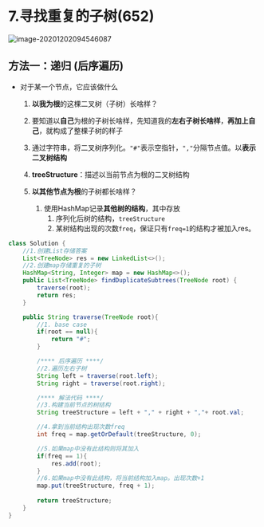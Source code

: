 # 7.寻找重复的子树(652)

![image-20201202094546087](https://raw.githubusercontent.com/TWDH/Leetcode-From-Zero/pictures/img/image-20201202094546087.png)

## 方法一：递归 (后序遍历)

* 对于某一个节点，它应该做什么
  1.  **以我为根**的这棵二叉树（子树）长啥样？
     1. 要知道以**自己**为根的子树长啥样，先知道我的**左右子树长啥样**，**再加上自己**，就构成了整棵子树的样子
     2. 通过字符串，将二叉树序列化。`"#"`表示空指针，`","`分隔节点值。以**表示二叉树结构**
     3. **treeStructure**：描述以当前节点为根的二叉树结构

  2. **以其他节点为根**的子树都长啥样？
     1. 使用HashMap记录**其他树的结构**，其中存放
        1. 序列化后树的结构，`treeStructure`
        2. 某树结构出现的次数`freq`，保证只有`freq=1`的结构才被加入res。

```java
class Solution {
    //1.创建List存储答案
    List<TreeNode> res = new LinkedList<>();
    //2.创建map存储重复的子树
    HashMap<String, Integer> map = new HashMap<>();
    public List<TreeNode> findDuplicateSubtrees(TreeNode root) {
        traverse(root);
        return res;
    }

    public String traverse(TreeNode root){
        //1. base case
        if(root == null){
            return "#";
        }

        /**** 后序遍历 ****/
        //2.遍历左右子树
        String left = traverse(root.left);
        String right = traverse(root.right);

        /**** 解法代码 ****/
        //3.构建当前节点的树结构
        String treeStructure = left + "," + right + ","+ root.val;

        //4.拿到当前结构出现次数freq
        int freq = map.getOrDefault(treeStructure, 0);

        //5.如果map中没有此结构则将其加入
        if(freq == 1){
            res.add(root);
        }
        //6.如果map中没有此结构，将当前结构加入map。出现次数+1
        map.put(treeStructure, freq + 1);
        
        return treeStructure;
    }
}
```

